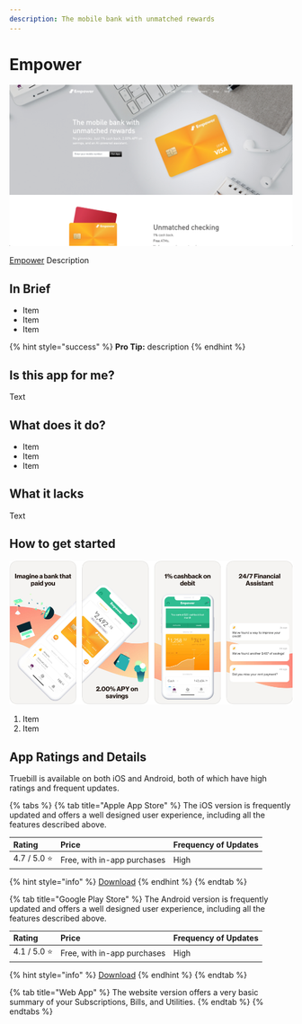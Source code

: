 ```yaml
---
description: The mobile bank with unmatched rewards
---
```


# Empower

![Empower Website](../.gitbook/assets/empower-web.png)

[Empower](https://empower.me/) Description

## In Brief

* Item
* Item
* Item

{% hint style="success" %}
**Pro Tip:** description
{% endhint %}

## Is this app for me?

Text

## What does it do?

* Item
* Item
* Item

## What it lacks

Text

## How to get started

![Empower App](../.gitbook/assets/empower-app.png)

1. Item
2. Item

## App Ratings and Details

Truebill is available on both iOS and Android, both of which have high ratings and frequent updates.

{% tabs %}
{% tab title="Apple App Store" %}
The iOS version is frequently updated and offers a well designed user experience, including all the features described above.

| Rating | Price | Frequency of Updates |
| :--- | :--- | :--- |
| 4.7 / 5.0 ⭐ | Free, with in-app purchases | High |

{% hint style="info" %}
[Download](https://itunes.apple.com/us/app/truebill-budget-bill-tracker/id1130616675?mt=8)
{% endhint %}
{% endtab %}

{% tab title="Google Play Store" %}
The Android version is frequently updated and offers a well designed user experience, including all the features described above.

| Rating | Price | Frequency of Updates |
| :--- | :--- | :--- |
| 4.1 / 5.0 ⭐ | Free, with in-app purchases | High |

{% hint style="info" %}
[Download](https://play.google.com/store/apps/details?id=com.truebill&hl=en_US)
{% endhint %}
{% endtab %}

{% tab title="Web App" %}
The website version offers a very basic summary of your Subscriptions, Bills, and Utilities.
{% endtab %}
{% endtabs %}
